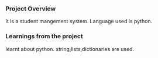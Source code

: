 ### Project Overview

 It is a student mangement system. Language used is python.


### Learnings from the project

 learnt about python.
string,lists,dictionaries are used.

